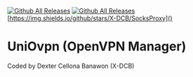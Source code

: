 [![Github All Releases](https://img.shields.io/github/downloads/X-DCB/UniOvpn/total.svg)]()
[![Github All Releases](https://img.shields.io/github/issues/X-DCB/UniOvpn/total.svg)]()
[https://img.shields.io/github/stars/X-DCB/SocksProxy]()
# UniOvpn (OpenVPN Manager)
Coded by Dexter Cellona Banawon (X-DCB)
